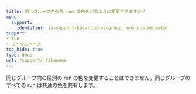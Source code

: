 ```yaml
---
title: 同じグループ内の各 run の色をどのように変更できますか？
menu:
  support:
    identifier: ja-support-kb-articles-group_runs_custom_meter
support:
- run
- ワークスペース
toc_hide: true
type: docs
url: /support/:filename
---
```


同じグループ内の個別の run の色を変更することはできません。同じグループのすべての run は共通の色を共有します。